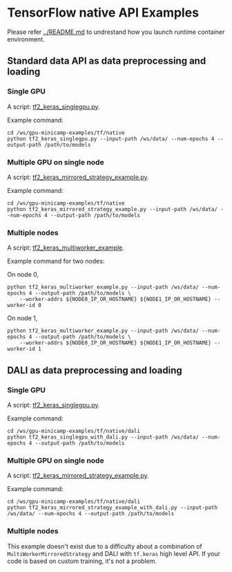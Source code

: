 # TensorFlow native API Examples

Please refer [../README.md](../README.md) to undrestand how you launch runtime container environment.

## Standard data API as data preprocessing and loading

### Single GPU

A script: [tf2_keras_singlegpu.py](tf2_keras_singlegpu.py).

Example command:

```
cd /ws/gpu-minicamp-examples/tf/native
python tf2_keras_singlegpu.py --input-path /ws/data/ --num-epochs 4 --output-path /path/to/models
```

### Multiple GPU on single node

A script: [tf2_keras_mirrored_strategy_example.py](tf2_keras_mirrored_strategy_example.py).

Example command:

```
cd /ws/gpu-minicamp-examples/tf/native
python tf2_keras_mirrored_strategy_example.py --input-path /ws/data/ --num-epochs 4 --output-path /path/to/models
```

### Multiple nodes

A script: [tf2_keras_multiworker_example](tf2_keras_multiworker_example).

Example command for two nodes:

On node 0,

```
python tf2_keras_multiworker_example.py --input-path /ws/data/ --num-epochs 4 --output-path /path/to/models \
    --worker-addrs ${NODE0_IP_OR_HOSTNAME} ${NODE1_IP_OR_HOSTNAME} --worker-id 0
```

On node 1,

```
python tf2_keras_multiworker_example.py --input-path /ws/data/ --num-epochs 4 --output-path /path/to/models \
    --worker-addrs ${NODE0_IP_OR_HOSTNAME} ${NODE1_IP_OR_HOSTNAME} --worker-id 1
```

## DALI as data preprocessing and loading

### Single GPU

A script: [tf2_keras_singlegpu.py](dali/tf2_keras_singlegpu_with_dali.py).

Example command:

```
cd /ws/gpu-minicamp-examples/tf/native/dali
python tf2_keras_singlegpu_with_dali.py --input-path /ws/data/ --num-epochs 4 --output-path /path/to/models
```

### Multiple GPU on single node

A script: [tf2_keras_mirrored_strategy_example.py](dali/tf2_keras_mirrored_strategy_example_with_dali.py).

Example command:

```
cd /ws/gpu-minicamp-examples/tf/native/dali
python tf2_keras_mirrored_strategy_example_with_dali.py --input-path /ws/data/ --num-epochs 4 --output-path /path/to/models
```

### Multiple nodes

This example doesn't exist due to a difficulty about a combination of `MultiWorkerMirroredStrategy` and DALI with `tf.keras` high level API.
If your code is based on custom training, it's not a problem.
